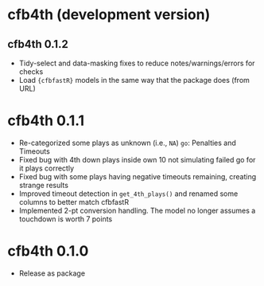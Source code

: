 # cfb4th (development version)

## cfb4th 0.1.2

* Tidy-select and data-masking fixes to reduce notes/warnings/errors for checks
* Load `{cfbfastR}` models in the same way that the package does (from URL)

# cfb4th 0.1.1

* Re-categorized some plays as unknown (i.e., `NA`) `go`: Penalties and Timeouts
* Fixed bug with 4th down plays inside own 10 not simulating failed go for it plays correctly
* Fixed bug with some plays having negative timeouts remaining, creating strange results 
* Improved timeout detection in `get_4th_plays()` and renamed some columns to better match cfbfastR
* Implemented 2-pt conversion handling. The model no longer assumes a touchdown is worth 7 points

# cfb4th 0.1.0

* Release as package
